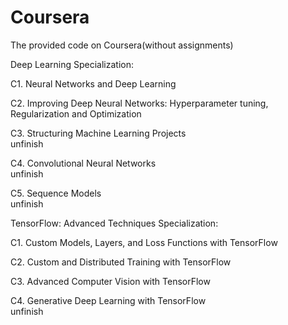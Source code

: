 # Coursera

The provided code on Coursera(without assignments)

Deep Learning Specialization:

C1. Neural Networks and Deep Learning

C2. Improving Deep Neural Networks: Hyperparameter tuning, Regularization and Optimization

C3. Structuring Machine Learning Projects\
unfinish

C4. Convolutional Neural Networks\
unfinish

C5. Sequence Models\
unfinish

TensorFlow: Advanced Techniques Specialization:

C1. Custom Models, Layers, and Loss Functions with TensorFlow

C2. Custom and Distributed Training with TensorFlow

C3. Advanced Computer Vision with TensorFlow

C4. Generative Deep Learning with TensorFlow\
unfinish
